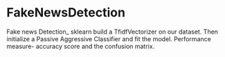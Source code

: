 # FakeNewsDetection
Fake news Detection_ sklearn build a TfidfVectorizer on our dataset. Then initialize a Passive Aggressive Classifier and fit the model. Performance measure- accuracy score and the confusion matrix.
